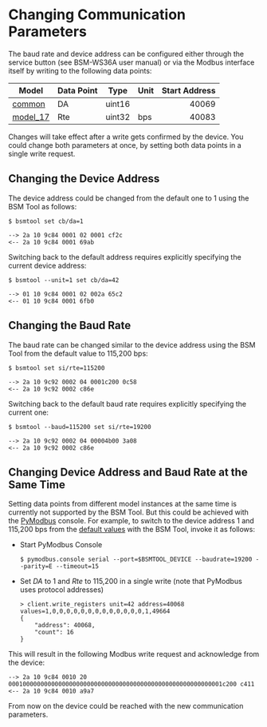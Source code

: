 # Changing Communication Parameters

The baud rate and device address can be configured either through the service
button (see BSM-WS36A user manual) or via the Modbus interface itself by
writing to the following data points:

| Model                                                                                                            | Data Point | Type   | Unit | Start Address |
| ---------------------------------------------------------------------------------------------------------------- | ---------- | ------ | ---- | ------------: |
| [common](https://github.com/sunspec/models/blob/8b44dc5c77e601b6acbb8c3153fb4e54ae3617e9/smdx/smdx_00001.xml)    | DA         | uint16 |      | 40069         |
| [model\_17](https://github.com/sunspec/models/blob/8b44dc5c77e601b6acbb8c3153fb4e54ae3617e9/smdx/smdx_00017.xml) | Rte        | uint32 | bps  | 40083         |

Changes will take effect after a write gets confirmed by the device. You could
change both parameters at once, by setting both data points in a single write
request.


## Changing the Device Address

The device address could be changed from the default one to 1 using the BSM
Tool as follows:
```
$ bsmtool set cb/da=1
```
```
--> 2a 10 9c84 0001 02 0001 cf2c
<-- 2a 10 9c84 0001 69ab
```

Switching back to the default address requires explicitly specifying the
current device address:
```
$ bsmtool --unit=1 set cb/da=42
```
```
--> 01 10 9c84 0001 02 002a 65c2
<-- 01 10 9c84 0001 6fb0
```


## Changing the Baud Rate

The baud rate can be changed similar to the device address using the BSM Tool
from the default value to 115,200 bps:
```
$ bsmtool set si/rte=115200
```
```
--> 2a 10 9c92 0002 04 0001c200 0c58
<-- 2a 10 9c92 0002 c86e
```

Switching back to the default baud rate requires explicitly specifying the
current one:
```
$ bsmtool --baud=115200 set si/rte=19200
```
```
--> 2a 10 9c92 0002 04 00004b00 3a08
<-- 2a 10 9c92 0002 c86e
```


## Changing Device Address and Baud Rate at the Same Time

Setting data points from different model instances at the same time is
currently not supported by the BSM Tool. But this could be achieved with the
[PyModbus](https://github.com/riptideio/pymodbus/) console. For example, to
switch to the device address 1 and 115,200 bps from the [default
values](modbus-interface.md#default-communication-parameters) with the BSM Tool, invoke it as
follows:
- Start PyModbus Console
    ```
    $ pymodbus.console serial --port=$BSMTOOL_DEVICE --baudrate=19200 --parity=E --timeout=15
    ```
- Set _DA_ to 1 and _Rte_ to 115,200 in a single write (note that PyModbus uses
  protocol addresses)
    ```
    > client.write_registers unit=42 address=40068 values=1,0,0,0,0,0,0,0,0,0,0,0,0,0,1,49664
    {
        "address": 40068,
        "count": 16
    }
    ```

This will result in the following Modbus write request and acknowledge from the device:
```
--> 2a 10 9c84 0010 20 000100000000000000000000000000000000000000000000000000000001c200 c411
<-- 2a 10 9c84 0010 a9a7
```
From now on the device could be reached with the new communication parameters.
